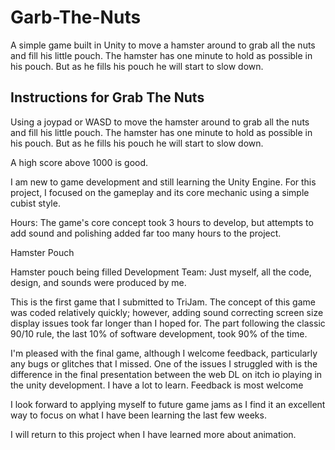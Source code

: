 # Garb-The-Nuts
A simple game built in Unity to move a hamster around to grab all the nuts and fill his little pouch. The hamster has one minute to hold as possible in his pouch. But as he fills his pouch he will start to slow down.

## Instructions for Grab The Nuts

Using a joypad or WASD to move the hamster around to grab all the nuts and fill his little pouch. The hamster has one minute to hold as possible in his pouch. But as he fills his pouch he will start to slow down.

A high score above 1000 is good.

I am new to game development and still learning the Unity Engine. For this project, I focused on the gameplay and its core mechanic using a simple cubist style.

Hours: The game's core concept took 3 hours to develop, but attempts to add sound and polishing added far too many hours to the project.

Hamster Pouch

Hamster pouch being filled
Development Team: Just myself, all the code, design, and sounds were produced by me.

This is the first game that I submitted to TriJam. The concept of this game was coded relatively quickly; however, adding sound correcting screen size display issues took far longer than I hoped for. The part following the classic 90/10 rule, the last 10% of software development, took 90% of the time.

I'm pleased with the final game, although I welcome feedback, particularly any bugs or glitches that I missed. One of the issues I struggled with is the difference in the final presentation between the web DL on itch io playing in the unity development. I have a lot to learn. Feedback is most welcome

I look forward to applying myself to future game jams as I find it an excellent way to focus on what I have been learning the last few weeks.

I will return to this project when I have learned more about animation.